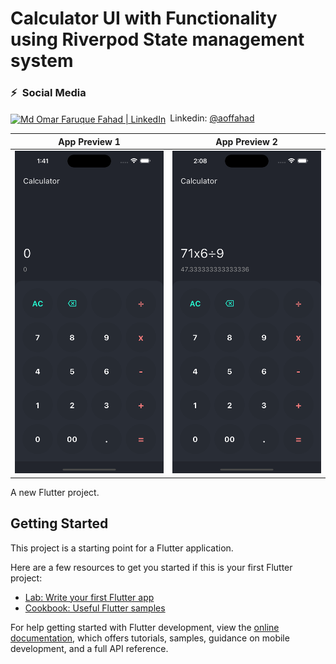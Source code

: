 # Calculator UI with Functionality using Riverpod State management system

### ⚡&ensp;Social Media
[<img align="center" alt="Md Omar Faruque Fahad | LinkedIn" width="22px" src="https://cdn.jsdelivr.net/npm/simple-icons@v3/icons/linkedin.svg" />](https://bd.linkedin.com/in/aoffahad)&ensp;Linkedin: [@aoffahad](https://bd.linkedin.com/in/aoffahad "Linkedin Md Omar Faruque Fahad")

|              App Preview  1          |               App Preview 2         |
| :----------------------------------: | :----------------------------------: |
| <img src="https://github.com/aoffahad/Calculator-App-Using-Riverpod/blob/main/output/calculator_output.png" width="350"></a> | <img src="https://github.com/aoffahad/Calculator-App-Using-Riverpod/blob/main/output/calculator%20output%202.png" width="350"></a> |





A new Flutter project.

## Getting Started

This project is a starting point for a Flutter application.

Here are a few resources to get you started if this is your first Flutter project:

- [Lab: Write your first Flutter app](https://docs.flutter.dev/get-started/codelab)
- [Cookbook: Useful Flutter samples](https://docs.flutter.dev/cookbook)

For help getting started with Flutter development, view the
[online documentation](https://docs.flutter.dev/), which offers tutorials,
samples, guidance on mobile development, and a full API reference.
